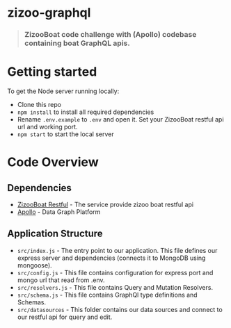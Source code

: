# zizoo-graphql

> ### ZizooBoat code challenge with (Apollo) codebase containing boat GraphQL apis.


# Getting started

To get the Node server running locally:

- Clone this repo
- `npm install` to install all required dependencies
- Rename `.env.example` to `.env` and open it. Set your ZizooBoat restful api url and working port.
- `npm start` to start the local server

# Code Overview

## Dependencies

- [ZizooBoat Restful](https://github.com/raminrezazadeh/zizoo-restful/tree/master/restful) - The service provide zizoo boat restful api
- [Apollo](https://www.apollographql.com/) - Data Graph Platform

## Application Structure

- `src/index.js` - The entry point to our application. This file defines our express server and dependencies (connects it to MongoDB using mongoose).
- `src/config.js` - This file contains configuration for express port and mongo url that read from .env.
- `src/resolvers.js` - This file contains Query and Mutation Resolvers.
- `src/schema.js` - This file contains GraphQl type definitions and Schemas.
- `src/datasources` - This folder contains our data sources and connect to our restful api for query and edit.
